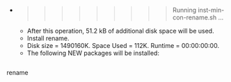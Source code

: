 * >>>>>>>>> Running inst-min-con-rename.sh ...
  * After this operation, 51.2 kB of additional disk space will be used.
  * Install rename.
  * Disk size = 1490160K. Space Used = 112K. Runtime = 00:00:00:00.
  * The following NEW packages will be installed:
  ```bash
rename
  ```

